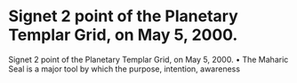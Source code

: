# Signet 2 point of the Planetary Templar Grid, on May 5, 2000.

Signet 2 point of the Planetary Templar Grid, on May 5, 2000.
• The Maharic Seal is a major tool by which the purpose, intention, awareness